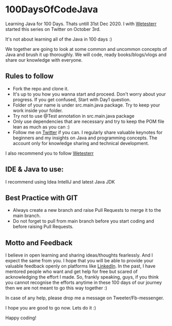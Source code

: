 # 100DaysOfCodeJava
Learning Java for 100 Days. Thats untill 31st Dec 2020. I with [Wetesterr](https://github.com/WETESTERR) started this series on Twitter on October 3rd.

It's not about learning all of the Java in 100 days :)

We together are going to look at some common and uncommon concepts of Java and brush it up thoroughly. We will code, ready books/blogs/vlogs and share our knowledge with everyone.

## Rules to follow
* Fork the repo and clone it.
* It's up to you how you wanna start and proceed. Don't worry about your progress. If you get confused, Start with Day1 question.
* Folder of your name is under src.main.java package. Try to keep your work inside your folder.
* Try not to use @Test annotation in src.main.java package
* Only use dependencies that are necessary and try to keep the POM file lean as much as you can :)
* Follow me on [Twitter](https://twitter.com/AskAkshat) if you can. I regularly share valuable keynotes for beginners and my insights on Java and programming concepts. The account only for knowledge sharing and technical development.

I also recommend you to follow [Wetesterr](https://twitter.com/wetesterr)

## IDE & Java to use:
I recommend using Idea IntelliJ and latest Java JDK

## Best Practice with GIT
* Always create a new branch and raise Pull Requests to merge it to the main branch.
* Do not forget to pull from main branch before you start coding and before raising Pull Requests.

## Motto and Feedback
I believe in open learning and sharing ideas/thoughts fearlessly. And I expect the same from you. I hope that you will be able to provide your valuable feedback openly on platforms like [LinkedIn](https://www.linkedin.com/in/akshat-kumar-tambe-21894323). In the past, I have mentored people who want and get help for free but scared of acknowledging the effort I made. So, frankly speaking, guys, if you think you cannot recognise the efforts anytime in these 100 days of our journey then we are not meant to go this way together :)

In case of any help, please drop me a message on Tweeter/Fb-messenger.


I hope you are good to go now. Lets do it :)


Happy coding!
